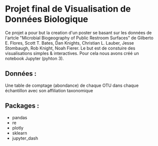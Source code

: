 # Projet final de Visualisation de Données Biologique

Ce projet a pour but la creation d'un poster se basant sur les données de l'artcle "Microbial Biogeography of Public Restroom Surfaces" de Gilberto E. Flores,  Scott T. Bates, Dan Knights, Christian L. Lauber, Jesse Stombaugh, Rob Knight, Noah Fierer. Le but est de constuire des
visualisations simples & interactives. Pour cela nous avons créé un notebook Jupyter (pyhton 3). 

## Données :
Une table de comptage (abondance) de chaque OTU
dans chaque échantillon avec son affiliation
taxonomique

## Packages :
- pandas
- re
- plotly
- sklearn
- jupyter_dash
